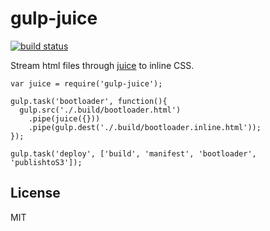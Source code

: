 # gulp-juice

[![build status](https://secure.travis-ci.org/imlucas/gulp-juice.png)](http://travis-ci.org/imlucas/gulp-juice)

Stream html files through [juice](https://www.npmjs.org/package/juice) to
inline CSS.

```
var juice = require('gulp-juice');

gulp.task('bootloader', function(){
  gulp.src('./.build/bootloader.html')
    .pipe(juice({}))
    .pipe(gulp.dest('./.build/bootloader.inline.html'));
});

gulp.task('deploy', ['build', 'manifest', 'bootloader', 'publishtoS3']);
```

## License

MIT
